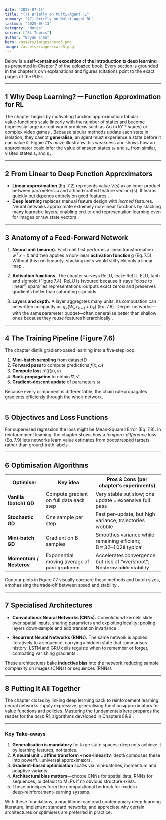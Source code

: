 ```yaml
---
date: "2025-07-13"
title: "(7) Briefly on Multi-Agent RL" 
summary: "(7) Briefly on Multi-Agent RL"
lastmod: "2025-07-13"
category: "Notes"
series: ["RL Topics"]
author: "Bryan Chan"
hero: /assets/images/hero3.png
image: /assets/images/card3.png
---
```


Below is a **self‑contained exposition of the introduction to deep learning** as presented in Chapter 7 of the uploaded book.  Every section is grounded in the chapter’s own explanations and figures (citations point to the exact pages of the PDF).

---

## 1  Why Deep Learning?  — Function Approximation for RL

The chapter begins by motivating function approximation: tabular value‑functions scale linearly with the number of states and become hopelessly large for real‑world problems such as Go (≈10¹⁷⁰ states) or complex video games .
Because tabular methods update each state in isolation, they cannot **generalise**; an agent must experience a state before it can value it. Figure 7.1’s maze illustrates this weakness and shows how an approximator could infer the value of unseen states s₂ and s₄ from similar, visited states s₁ and s₃ .

---

## 2  From Linear to Deep Function Approximators

* **Linear approximation** (Eq. 7.2) represents value $V(s)$ as an inner product between parameters ω and a hand‑crafted feature vector x(s). It learns quickly but depends entirely on good features .
* **Deep learning** replaces manual feature design with *learned* features. Neural networks approximate extremely non‑linear functions by stacking many learnable layers, enabling end‑to‑end representation learning even for images or raw state vectors .

---

## 3  Anatomy of a Feed‑Forward Network

1. **Neural unit (neuron).**
   Each unit first performs a linear transformation $w^{\top}x + b$ and then applies a non‑linear **activation function** g (Eq. 7.5). Without this non‑linearity, stacking units would still yield only a linear map .

2. **Activation functions.**
   The chapter surveys ReLU, leaky‑ReLU, ELU, tanh and sigmoid (Figure 7.4). ReLU is favoured because it stays “close to linear”, sparsifies representations (outputs exact zeros) and preserves gradients better than saturating sigmoids .

3. **Layers and depth.**
   A layer aggregates many units; its computation can be written compactly as $g_k(W_k x_{k-1} + b_k)$ (Eq. 7.6). Deeper networks—with the same parameter budget—often generalise better than shallow ones because they reuse features hierarchically .

---

## 4  The Training Pipeline (Figure 7.6)

The chapter distils gradient‑based learning into a five‑step loop:

1. **Mini‑batch sampling** from dataset D
2. **Forward pass** to compute predictions $f(x;\,ω)$
3. **Compute loss** $ℒ(f(x), y)$
4. **Back‑propagation** to obtain ∇ₒℒ
5. **Gradient‑descent update** of parameters ω&#x20;

Because every component is differentiable, the chain rule propagates gradients efficiently through the whole network.

---

## 5  Objectives and Loss Functions

For supervised regression the loss might be Mean‑Squared Error (Eq. 7.8). In reinforcement learning, the chapter shows how a *temporal‑difference* loss (Eq. 7.9) lets networks learn value estimates from bootstrapped targets rather than ground‑truth labels .

---

## 6  Optimisation Algorithms

| Optimiser               | Key idea                                     | Pros & Cons (per chapter’s experiments)                                   |
| ----------------------- | -------------------------------------------- | ------------------------------------------------------------------------- |
| **Vanilla (batch) GD**  | Compute gradient on full data each step      | Very stable but slow; one update = expensive full pass                    |
| **Stochastic GD**       | One sample per step                          | Fast per–update, but high variance; trajectories wobble                   |
| **Mini‑batch GD**       | Gradient on B samples                        | Smoothes variance while remaining efficient; B ≈ 32–1028 typical          |
| **Momentum / Nesterov** | Exponential moving average of past gradients | Accelerates convergence but risk of “overshoot”; Nesterov adds stability  |

Contour plots in Figure 7.7 visually compare these methods and batch sizes, emphasising the trade‑off between speed and stability .

---

## 7  Specialised Architectures

* **Convolutional Neural Networks (CNNs).**
  Convolutional kernels slide over spatial inputs, sharing parameters and exploiting locality; pooling layers down‑sample and add translation invariance .

* **Recurrent Neural Networks (RNNs).**
  The same network is applied iteratively to a sequence, carrying a hidden state that summarises history. LSTM and GRU cells regulate when to remember or forget, combating vanishing gradients .

These architectures bake **inductive bias** into the network, reducing sample complexity on images (CNNs) or sequences (RNNs).

---

## 8  Putting It All Together

The chapter closes by linking deep learning back to reinforcement learning: neural networks supply expressive, generalising function approximators for value functions and policies. Mastering the fundamentals here prepares the reader for the *deep RL* algorithms developed in Chapters 8 & 9 .

---

### Key Take‑aways

1. **Generalisation is mandatory** for large state spaces; deep nets achieve it by learning features, not tables.
2. **A neural unit = affine transform + non‑linearity**; depth composes these into powerful, universal approximators.
3. **Gradient‑based optimisation** scales via mini‑batches, momentum and adaptive variants.
4. **Architectural bias matters**—choose CNNs for spatial data, RNNs for sequences, or default to MLPs if no obvious structure exists.
5. These principles form the computational bedrock for modern deep‑reinforcement‑learning systems.

With these foundations, a practitioner can read contemporary deep‑learning literature, implement standard networks, and appreciate why certain architectures or optimisers are preferred in practice.
